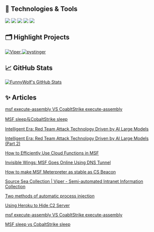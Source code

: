 ## 🔧 Technologies & Tools

![](https://img.shields.io/badge/Code-Python-informational?style=flat&logo=python&logoColor=white&color=6aa6f8)
![](https://img.shields.io/badge/Code-JavaScript-informational?style=flat&logo=javascript&logoColor=white&color=6aa6f8)
![](https://img.shields.io/badge/Code-Ruby-informational?style=flat&logo=ruby&logoColor=white&color=6aa6f8)
![](https://img.shields.io/badge/Code-React-informational?style=flat&logo=react&logoColor=white&color=6aa6f8)
![](https://img.shields.io/badge/Tools-Docker-informational?style=flat&logo=docker&logoColor=white&color=6aa6f8)


## 🗂️ Highlight Projects
<a href="https://github.com/FunnyWolf/Viper">
  <img align="center" src="https://github-readme-stats-sigma-five.vercel.app/api/pin/?username=FunnyWolf&repo=Viper&show_icons=true&line_height=27&title_color=6aa6f8&text_color=8a919a&icon_color=6aa6f8&bg_color=0e1116" alt="Viper" />
</a>

<a href="https://github.com/FunnyWolf/pystinger">
  <img align="center" src="https://github-readme-stats-sigma-five.vercel.app/api/pin/?username=FunnyWolf&repo=pystinger&show_icons=true&line_height=27&title_color=6aa6f8&text_color=8a919a&icon_color=6aa6f8&bg_color=0e1116" alt="pystinger" />
</a>


## &#x1f4c8; GitHub Stats
<a href="https://github.com/FunnyWolf/Funnywolf">
  <img align="center" src="https://github-readme-stats-sigma-five.vercel.app/api?username=FunnyWolf&show_icons=true&line_height=27&count_private=true&title_color=6aa6f8&text_color=8a919a&icon_color=6aa6f8&bg_color=0e1116" alt="FunnyWolf's GitHub Stats" />
</a>

## ✨ Articles

[msf execute-assembly VS CoabltStrike execute-assembly](https://www.anquanke.com/post/id/220456)

[MSF sleep与CobaltStrike sleep](https://www.anquanke.com/post/id/216363)

[Intelligent Era: Red Team Attack Technology Driven by AI Large Models](https://www.freebuf.com/geek/412347.html)

[Intelligent Era: Red Team Attack Technology Driven by AI Large Models (Part 2)](https://xz.aliyun.com/news/15685)

[How to Efficiently Use Cloud Functions in MSF](https://mp.weixin.qq.com/s/jAxp-LVb8ac7QphFyTGNOg)

[Invisible Wings: MSF Goes Online Using DNS Tunnel](https://www.anquanke.com/post/id/255625)

[How to make MSF Meterpreter as stable as CS Beacon](https://mp.weixin.qq.com/s?__biz=MzIwMDk1MjMyMg==&mid=2247486452&idx=1&sn=d7f03f0c5c2b74761dc96ec0f45aa26d&chksm=96f41499a1839d8f780e0ed9064ddd6b03ba7fa3134ef27c53aa7db78c1d5ecdab5b3e6eeeb1&mpshare=1&scene=1&srcid=0528WSc0ANUilaVGlKzZFRj9&sharer_sharetime=1622182315557&sharer_shareid=d3f8815414c11c2ab7332d42d6c9ef3e&exportkey=AcVpq58TeJpOo9vBL%2BvBHwI%3D&pass_ticket=mFLZrvMIrcrnBBwQOB8rcHcdVItDAYkrfgjAYulbrivV%2BVaQ5iQ7GiLL5qiVP3Ak&wx_header=0#rd)

[Source Sea Collection | Viper - Semi-automated Intranet Information Collection](https://www.anquanke.com/post/id/231501)

[Two methods of automatic process injection](https://www.anquanke.com/post/id/231489)

[Using Heroku to Hide C2 Server](https://www.anquanke.com/post/id/220868)

[msf execute-assembly VS CoabltStrike execute-assembly](https://www.anquanke.com/post/id/220456)

[MSF sleep vs CobaltStrike sleep](https://www.anquanke.com/post/id/216363)



